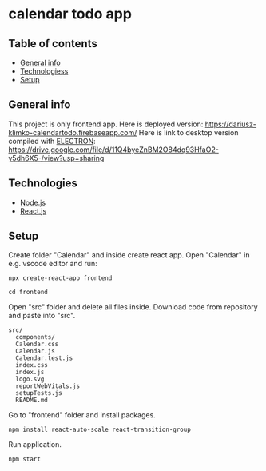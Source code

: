 # calendar todo app

## Table of contents
* [General info](#general-info)
* [Technologiess](#technologies)
* [Setup](#setup)

## General info
This project is only frontend app.
Here is deployed version: https://dariusz-klimko-calendartodo.firebaseapp.com/
Here is link to desktop version compiled with [ELECTRON](https://www.electronjs.org/): https://drive.google.com/file/d/11Q4byeZnBM2O84dq93HfaO2-y5dh6X5-/view?usp=sharing

## Technologies
* [Node.js](https://nodejs.org/en/)
* [React.js](https://create-react-app.dev/)

## Setup
Create folder "Calendar" and inside create react app.
Open "Calendar" in e.g. vscode editor and run:

```
npx create-react-app frontend
```
```
cd frontend
```

Open "src" folder and delete all files inside.
Download code from repository and paste into "src".
```
src/
  components/
  Calendar.css
  Calendar.js
  Calendar.test.js
  index.css
  index.js
  logo.svg
  reportWebVitals.js
  setupTests.js
  README.md
```

Go to "frontend" folder and install packages.
```
npm install react-auto-scale react-transition-group
```

Run application.
```
npm start
```
